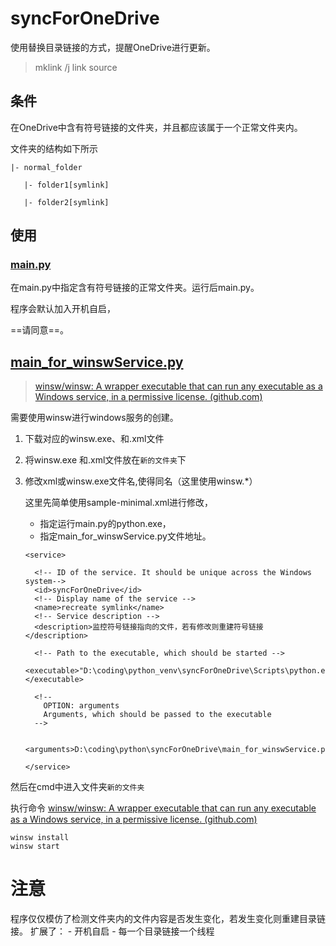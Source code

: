 #  syncForOneDrive

使用替换目录链接的方式，提醒OneDrive进行更新。
> mklink /j link source

## 条件

在OneDrive中含有符号链接的文件夹，并且都应该属于一个正常文件夹内。

文件夹的结构如下所示

```
|- normal_folder

​	|- folder1[symlink]

​	|- folder2[symlink]
```



## 使用

### [main.py](main.py)

在main.py中指定含有符号链接的正常文件夹。运行后main.py。

程序会默认加入开机自启，

==请同意==。

## [main_for_winswService.py](main_for_winswService.py)

> [winsw/winsw: A wrapper executable that can run any executable as a Windows service, in a permissive license. (github.com)](https://github.com/winsw/winsw)

需要使用winsw进行windows服务的创建。

1. 下载对应的winsw.exe、和.xml文件

2. 将winsw.exe 和.xml文件放在`新的文件夹`下

3. 修改xml或winsw.exe文件名,使得同名（这里使用winsw.*）

   这里先简单使用sample-minimal.xml进行修改，

   - 指定运行main.py的python.exe，
   - 指定main_for_winswService.py文件地址。

   ```
   <service>
     
     <!-- ID of the service. It should be unique across the Windows system-->
     <id>syncForOneDrive</id>
     <!-- Display name of the service -->
     <name>recreate symlink</name>
     <!-- Service description -->
     <description>监控符号链接指向的文件，若有修改则重建符号链接</description>
     
     <!-- Path to the executable, which should be started -->
     <executable>"D:\coding\python_venv\syncForOneDrive\Scripts\python.exe"</executable>
   
     <!-- 
       OPTION: arguments
       Arguments, which should be passed to the executable
     -->
   
     <arguments>D:\coding\python\syncForOneDrive\main_for_winswService.py</arguments>
   
   </service>
   ```

然后在cmd中进入文件夹`新的文件夹`

执行命令 [winsw/winsw: A wrapper executable that can run any executable as a Windows service, in a permissive license. (github.com)](https://github.com/winsw/winsw#usage)

```
winsw install
winsw start
```


# 注意
程序仅仅模仿了检测文件夹内的文件内容是否发生变化，若发生变化则重建目录链接。
    扩展了：
        - 开机自启
        - 每一个目录链接一个线程